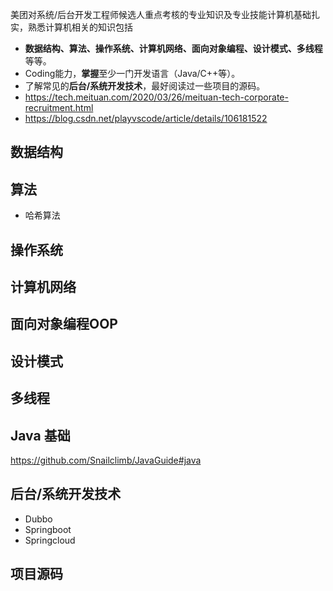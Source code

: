 美团对系统/后台开发工程师候选人重点考核的专业知识及专业技能计算机基础扎实，熟悉计算机相关的知识包括
- **数据结构、算法、操作系统、计算机网络、面向对象编程、设计模式、多线程**等等。
- Coding能力，**掌握**至少一门开发语言（Java/C++等）。
- 了解常见的**后台/系统开发技术**，最好阅读过一些项目的源码。
- https://tech.meituan.com/2020/03/26/meituan-tech-corporate-recruitment.html
- https://blog.csdn.net/playvscode/article/details/106181522
## 数据结构
## 算法
- 哈希算法
## 操作系统
## 计算机网络
## 面向对象编程OOP
## 设计模式
## 多线程

## Java 基础
https://github.com/Snailclimb/JavaGuide#java
## 后台/系统开发技术
- Dubbo
- Springboot
- Springcloud
## 项目源码